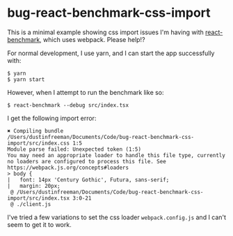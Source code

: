 # bug-react-benchmark-css-import

This is a minimal example showing css import issues I'm having with [react-benchmark](https://github.com/Rowno/react-benchmark), which uses webpack. Please help!?

For normal development, I use yarn, and I can start the app successfully with:

```
$ yarn
$ yarn start
```

However, when I attempt to run the benchmark like so:

```
$ react-benchmark --debug src/index.tsx
```

I get the following import error:

```
✖ Compiling bundle
/Users/dustinfreeman/Documents/Code/bug-react-benchmark-css-import/src/index.css 1:5
Module parse failed: Unexpected token (1:5)
You may need an appropriate loader to handle this file type, currently no loaders are configured to process this file. See https://webpack.js.org/concepts#loaders
> body {
|   font: 14px 'Century Gothic', Futura, sans-serif;
|   margin: 20px;
 @ /Users/dustinfreeman/Documents/Code/bug-react-benchmark-css-import/src/index.tsx 3:0-21
 @ ./client.js
 ```

 I've tried a few variations to set the css loader `webpack.config.js` and I can't seem to get it to work.

